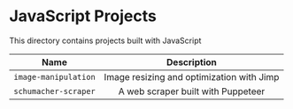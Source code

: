 # JavaScript Projects

This directory contains projects built with JavaScript

|         Name         |                Description                |
| :------------------: | :---------------------------------------: |
| `image-manipulation` | Image resizing and optimization with Jimp |
| `schumacher-scraper` |    A web scraper built with Puppeteer     |
